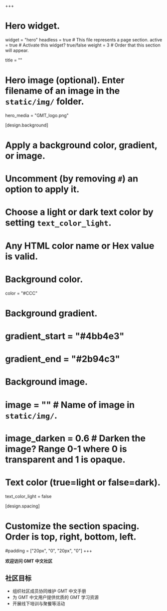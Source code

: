 +++
# Hero widget.
widget = "hero"
headless = true  # This file represents a page section.
active = true  # Activate this widget? true/false
weight = 3 # Order that this section will appear.

title = ""

# Hero image (optional). Enter filename of an image in the `static/img/` folder.
hero_media = "GMT_logo.png"

[design.background]
  # Apply a background color, gradient, or image.
  #   Uncomment (by removing `#`) an option to apply it.
  #   Choose a light or dark text color by setting `text_color_light`.
  #   Any HTML color name or Hex value is valid.

  # Background color.
  color = "#CCC"

  # Background gradient.
  # gradient_start = "#4bb4e3"
  # gradient_end = "#2b94c3"

  # Background image.
  # image = ""  # Name of image in `static/img/`.
  # image_darken = 0.6  # Darken the image? Range 0-1 where 0 is transparent and 1 is opaque.

  # Text color (true=light or false=dark).
  text_color_light = false

[design.spacing]
  # Customize the section spacing. Order is top, right, bottom, left.
  #padding = ["20px", "0", "20px", "0"]
+++

**欢迎访问 GMT 中文社区 <i class="fas fa-globe-asia"></i>**

## 社区目标

- 组织社区成员协同维护 GMT 中文手册
- 为 GMT 中文用户提供优质的 GMT 学习资源
- 开展线下培训与聚餐等活动
